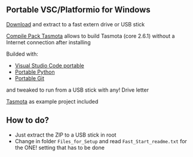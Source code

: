 ## Portable VSC/Platformio for Windows

[Download](https://github.com/Jason2866/Portable_VSC_PlatformIO/releases/download/1.0/Portable_VSC_PlatformIO.zip) and extract to a fast extern drive or USB stick

[Compile Pack Tasmota](https://github.com/Jason2866/Portable_VSC_PlatformIO/releases/download/1.0/Tasmota_build_package_Core_2.6.1.zip) allows to build Tasmota (core 2.6.1) without a Internet connection after installing

Builded with:
- [Visual Studio Code portable](https://github.com/portapps/vscode-portable/releases/download/1.40.1-22/vscode-portable-win64-1.40.1-22-setup.exe)
- [Portable Python](https://sourceforge.net/projects/portable-python/files/Portable%20Python%202.7/Portable%20Python-2.7.17.exe)
- [Portable Git](https://github.com/sheabunge/GitPortable/releases/download/v2.21.0-devtest.1/GitPortable_2.21.0_Development_Test_1_online.paf.exe)

and tweaked to run from a USB stick with any! Drive letter

[Tasmota](https://github.com/arendst/Tasmota) as example project included

## How to do? 
- Just extract the ZIP to a USB stick in root
- Change in folder ``Files_for_Setup`` and read ``Fast_Start_readme.txt`` for the ONE! setting that has to be done

